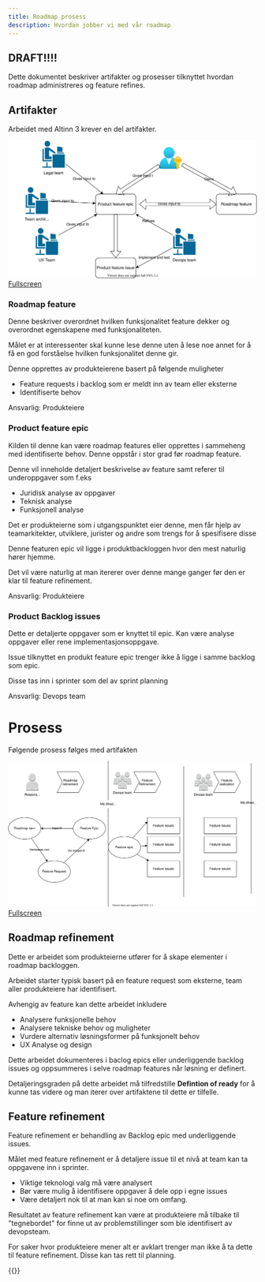 ```yaml
---
title: Roadmap prosess
description: Hvordan jobber vi med vår roadmap
---
```


## DRAFT!!!!

Dette dokumentet beskriver artifakter og prosesser tilknyttet hvordan roadmap administreres og feature refines.

## Artifakter

Arbeidet med Altinn 3 krever en del artifakter.


![Backlogs](roadmap.drawio.svg "Artifakter")
[Fullscreen](roadmap.drawio.svg)


### Roadmap feature

Denne beskriver overordnet hvilken funksjonalitet feature dekker og overordnet egenskapene med funksjonaliteten.

Målet er at interessenter skal kunne lese denne uten å lese noe annet for å få en god forståelse hvilken funksjonalitet denne gir. 

Denne opprettes av produkteierene basert på følgende muligheter

- Feature requests i backlog som er meldt inn av team eller eksterne
- Identifiserte behov


Ansvarlig: Produkteiere
  
### Product feature epic

Kilden til denne kan være roadmap features eller opprettes i sammeheng med identifiserte behov.  Denne oppstår i stor grad før roadmap feature.

Denne vil inneholde detaljert beskrivelse av feature samt referer til underoppgaver som f.eks

- Juridisk analyse av oppgaver
- Teknisk analyse
- Funksjonell analyse

Det er produkteierne som i utgangspunktet eier denne, men får hjelp av teamarkitekter, utviklere, jurister og andre som trengs for å spesifisere disse

Denne featuren epic vil ligge i produktbackloggen hvor den mest naturlig hører hjemme. 

Det vil være naturlig at man itererer over denne mange ganger før den er klar til feature refinement.

Ansvarlig: Produkteiere

### Product Backlog issues

Dette er detaljerte oppgaver som er knyttet til epic. Kan være analyse oppgaver eller rene implementasjonsoppgave.

Issue tilknyttet en produkt feature epic trenger ikke å ligge i samme backlog som epic. 

Disse tas inn i sprinter som del av sprint planning

Ansvarlig: Devops team


# Prosess

Følgende prosess følges med artifakten

![Backlogs](roadmapprocess.drawio.svg "Roadmap process")
[Fullscreen](roadmapprocess.drawio.svg)


## Roadmap refinement

Dette er arbeidet som produkteierne utfører for å skape elementer i roadmap backloggen. 

Arbeidet starter typisk basert på en feature request som eksterne, team aller produkteiere har identifisert.

Avhengig av feature kan dette arbeidet inkludere

- Analysere funksjonelle behov
- Analysere tekniske behov og muligheter
- Vurdere alternativ løsningsformer på funksjonelt behov
- UX Analyse og design

Dette arbeidet dokumenteres i baclog epics eller underliggende backlog issues og oppsummeres i selve roadmap features når løsning er definert.

Detaljeringsgraden på dette arbeidet må tilfredstille **Defintion of ready** for å kunne tas videre og man iterer over
artifaktene til dette er tilfelle.

## Feature refinement

Feature refinement er behandling av Backlog epic med underliggende issues.

Målet med feature refinement er å detaljere issue til et nivå at team kan ta oppgavene inn i sprinter. 

- Viktige teknologi valg må være analysert
- Bør være mulig å identifisere oppgaver å dele opp i egne issues
- Være detaljert nok til at man kan si noe om omfang. 

Resultatet av feature refinement kan være at produkteiere må tilbake til "tegnebordet" for finne ut av problemstillinger som ble identifisert av devopsteam.

For saker hvor produkteiere mener alt er avklart trenger man ikke å ta dette til feature refinement. Disse kan tas rett til planning.






{{<children>}}

